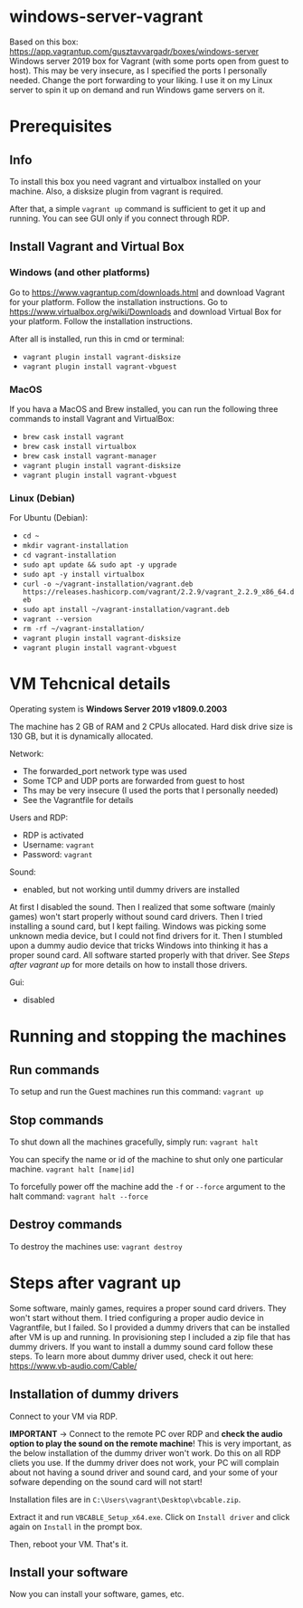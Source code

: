 # windows-server-vagrant
Based on this box: https://app.vagrantup.com/gusztavvargadr/boxes/windows-server
Windows server 2019 box for Vagrant (with some ports open from guest to host). This may be very insecure, as I specified the ports I personally needed. Change the port forwarding to your liking. I use it on my Linux server to spin it up on demand and run Windows game servers on it.

# Prerequisites
## Info
To install this box you need vagrant and virtualbox installed on your machine. Also, a disksize plugin from vagrant is required.

After that, a simple `vagrant up` command is sufficient to get it up and running. You can see GUI only if you connect through RDP.

## Install Vagrant and Virtual Box
### Windows (and other platforms)
Go to https://www.vagrantup.com/downloads.html and download Vagrant for your platform. Follow the installation instructions.
Go to https://www.virtualbox.org/wiki/Downloads and download Virtual Box for your platform. Follow the installation instructions.

After all is installed, run this in cmd or terminal:
- `vagrant plugin install vagrant-disksize`
- `vagrant plugin install vagrant-vbguest`

### MacOS
If you hava a MacOS and Brew installed, you can run the following three commands to install Vagrant and VirtualBox:
- `brew cask install vagrant`
- `brew cask install virtualbox`
- `brew cask install vagrant-manager`
- `vagrant plugin install vagrant-disksize`
- `vagrant plugin install vagrant-vbguest`

### Linux (Debian)
For Ubuntu (Debian):
- `cd ~`
- `mkdir vagrant-installation`
- `cd vagrant-installation`
- `sudo apt update && sudo apt -y upgrade`
- `sudo apt -y install virtualbox`
- `curl -o ~/vagrant-installation/vagrant.deb https://releases.hashicorp.com/vagrant/2.2.9/vagrant_2.2.9_x86_64.deb`
- `sudo apt install ~/vagrant-installation/vagrant.deb`
- `vagrant --version`
- `rm -rf ~/vagrant-installation/`
- `vagrant plugin install vagrant-disksize`
- `vagrant plugin install vagrant-vbguest`

# VM Tehcnical details
Operating system is **Windows Server 2019 v1809.0.2003**

The machine has 2 GB of RAM and 2 CPUs allocated. Hard disk drive size is 130 GB, but it is dynamically allocated.

Network:
- The forwarded_port network type was used
- Some TCP and UDP ports are forwarded from guest to host
- Ths may be very insecure (I used the ports that I personally needed)
- See the Vagrantfile for details

Users and RDP:
- RDP is activated
- Username: `vagrant`
- Password: `vagrant`

Sound:
- enabled, but not working until dummy drivers are installed

At first I disabled the sound. Then I realized that some software (mainly games) won't start properly without sound card drivers.
Then I tried installing a sound card, but I kept failing. Windows was picking some unknown media device, but I could not find drivers for it.
Then I stumbled upon a dummy audio device that tricks Windows into thinking it has a proper sound card. All software started properly with that driver.
See _Steps after vagrant up_ for more details on how to install those drivers.

Gui:
- disabled

# Running and stopping the machines

## Run commands
To setup and run the Guest machines run this command:
`vagrant up`

## Stop commands
To shut down all the machines gracefully, simply run:
`vagrant halt`

You can specify the name or id of the machine to shut only one particular machine.
`vagrant halt [name|id]`

To forcefully power off the machine add the `-f` or `--force` argument to the halt command:
`vagrant halt --force`

## Destroy commands
To destroy the machines use:
`vagrant destroy`

# Steps after vagrant up
Some software, mainly games, requires a proper sound card drivers. They won't start without them.
I tried configuring a proper audio device in Vagrantfile, but I failed. So I provided a dummy drivers that can be installed after VM is up and running.
In provisioning step I included a zip file that has dummy drivers.
If you want to install a dummy sound card follow these steps.
To learn more about dummy driver used, check it out here: https://www.vb-audio.com/Cable/

## Installation of dummy drivers
Connect to your VM via RDP. 

**IMPORTANT** -> Connect to the remote PC over RDP and **check the audio option to play the sound on the remote machine**! This is very important, as the below installation of the dummy driver won't work. Do this on all RDP cliets you use. If the dummy driver does not work, your PC will complain about not having a sound driver and sound card, and your some of your sofware depending on the sound card will not start!

Installation files are in `C:\Users\vagrant\Desktop\vbcable.zip`.

Extract it and run `VBCABLE_Setup_x64.exe`. Click on `Install driver` and click again on `Install` in the prompt box.

Then, reboot your VM. That's it.


## Install your software
Now you can install your software, games, etc.
